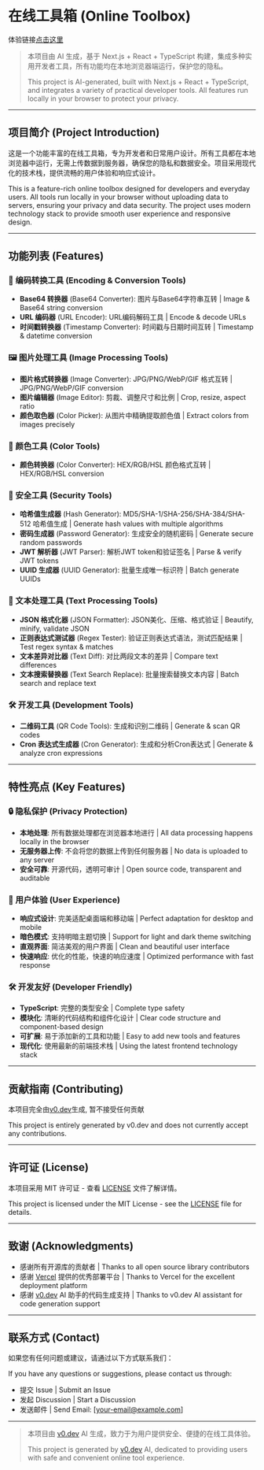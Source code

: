 # 在线工具箱 (Online Toolbox)

体验链接[点击这里](https://tool.lixf.ink/)


> 本项目由 AI 生成，基于 Next.js + React + TypeScript 构建，集成多种实用开发者工具，所有功能均在本地浏览器端运行，保护您的隐私。
> 
> This project is AI-generated, built with Next.js + React + TypeScript, and integrates a variety of practical developer tools. All features run locally in your browser to protect your privacy.

---

## 项目简介 (Project Introduction)

这是一个功能丰富的在线工具箱，专为开发者和日常用户设计。所有工具都在本地浏览器中运行，无需上传数据到服务器，确保您的隐私和数据安全。项目采用现代化的技术栈，提供流畅的用户体验和响应式设计。

This is a feature-rich online toolbox designed for developers and everyday users. All tools run locally in your browser without uploading data to servers, ensuring your privacy and data security. The project uses modern technology stack to provide smooth user experience and responsive design.

---

## 功能列表 (Features)

### 🔄 编码转换工具 (Encoding & Conversion Tools)
- **Base64 转换器** (Base64 Converter): 图片与Base64字符串互转 | Image & Base64 string conversion
- **URL 编码器** (URL Encoder): URL编码解码工具 | Encode & decode URLs
- **时间戳转换器** (Timestamp Converter): 时间戳与日期时间互转 | Timestamp & datetime conversion

### 🖼️ 图片处理工具 (Image Processing Tools)
- **图片格式转换器** (Image Converter): JPG/PNG/WebP/GIF 格式互转 | JPG/PNG/WebP/GIF conversion
- **图片编辑器** (Image Editor): 剪裁、调整尺寸和比例 | Crop, resize, aspect ratio
- **颜色取色器** (Color Picker): 从图片中精确提取颜色值 | Extract colors from images precisely

### 🎨 颜色工具 (Color Tools)
- **颜色转换器** (Color Converter): HEX/RGB/HSL 颜色格式互转 | HEX/RGB/HSL conversion

### 🔐 安全工具 (Security Tools)
- **哈希值生成器** (Hash Generator): MD5/SHA-1/SHA-256/SHA-384/SHA-512 哈希值生成 | Generate hash values with multiple algorithms
- **密码生成器** (Password Generator): 生成安全的随机密码 | Generate secure random passwords
- **JWT 解析器** (JWT Parser): 解析JWT token和验证签名 | Parse & verify JWT tokens
- **UUID 生成器** (UUID Generator): 批量生成唯一标识符 | Batch generate UUIDs

### 📝 文本处理工具 (Text Processing Tools)
- **JSON 格式化器** (JSON Formatter): JSON美化、压缩、格式验证 | Beautify, minify, validate JSON
- **正则表达式测试器** (Regex Tester): 验证正则表达式语法，测试匹配结果 | Test regex syntax & matches
- **文本差异对比器** (Text Diff): 对比两段文本的差异 | Compare text differences
- **文本搜索替换器** (Text Search Replace): 批量搜索替换文本内容 | Batch search and replace text

### 🛠️ 开发工具 (Development Tools)
- **二维码工具** (QR Code Tools): 生成和识别二维码 | Generate & scan QR codes
- **Cron 表达式生成器** (Cron Generator): 生成和分析Cron表达式 | Generate & analyze cron expressions

---

## 特性亮点 (Key Features)

### 🔒 隐私保护 (Privacy Protection)
- **本地处理**: 所有数据处理都在浏览器本地进行 | All data processing happens locally in the browser
- **无服务器上传**: 不会将您的数据上传到任何服务器 | No data is uploaded to any server
- **安全可靠**: 开源代码，透明可审计 | Open source code, transparent and auditable

### 🎨 用户体验 (User Experience)
- **响应式设计**: 完美适配桌面端和移动端 | Perfect adaptation for desktop and mobile
- **暗色模式**: 支持明暗主题切换 | Support for light and dark theme switching
- **直观界面**: 简洁美观的用户界面 | Clean and beautiful user interface
- **快速响应**: 优化的性能，快速的响应速度 | Optimized performance with fast response

### 🛠️ 开发友好 (Developer Friendly)
- **TypeScript**: 完整的类型安全 | Complete type safety
- **模块化**: 清晰的代码结构和组件化设计 | Clear code structure and component-based design
- **可扩展**: 易于添加新的工具和功能 | Easy to add new tools and features
- **现代化**: 使用最新的前端技术栈 | Using the latest frontend technology stack

---

## 贡献指南 (Contributing)

本项目完全由[v0.dev](https://v0.dev)生成, 暂不接受任何贡献

This project is entirely generated by v0.dev and does not currently accept any contributions.

---

## 许可证 (License)

本项目采用 MIT 许可证 - 查看 [LICENSE](LICENSE) 文件了解详情。

This project is licensed under the MIT License - see the [LICENSE](LICENSE) file for details.

---

## 致谢 (Acknowledgments)

- 感谢所有开源库的贡献者 | Thanks to all open source library contributors
- 感谢 [Vercel](https://vercel.com) 提供的优秀部署平台 | Thanks to Vercel for the excellent deployment platform
- 感谢 [v0.dev](https://v0.dev) AI 助手的代码生成支持 | Thanks to v0.dev AI assistant for code generation support

---

## 联系方式 (Contact)

如果您有任何问题或建议，请通过以下方式联系我们：

If you have any questions or suggestions, please contact us through:

- 提交 Issue | Submit an Issue
- 发起 Discussion | Start a Discussion
- 发送邮件 | Send Email: [your-email@example.com]

---

> 本项目由 [v0.dev](https://v0.dev/) AI 生成，致力于为用户提供安全、便捷的在线工具体验。
> 
> This project is generated by [v0.dev](https://v0.dev/) AI, dedicated to providing users with safe and convenient online tool experience.
